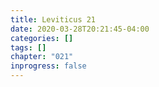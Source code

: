 ```yaml
---
title: Leviticus 21
date: 2020-03-28T20:21:45-04:00
categories: []
tags: []
chapter: "021"
inprogress: false
---
```


